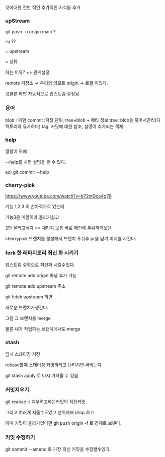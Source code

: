 깃에대한 전반 적인 추가적인 지식들 추가

### upStream

git push -u origin main ?

-u ??

= upstream

= 상류

하는 이유? => 관계설정

remote 저장소 → 우리의 리모트 origin → 로컬 이있다.

깃클론 하면 자동적으로 업스트림 설정됨

### 용어

blob : 파일
commit :저장 단위, tree+blob + 메타 정보
tree: blob을 묶어서관리(디렉토리와 유사하다)
tag: 커밋에 대한 참조, 설명이 추가되는 객체

### help

명령어 뒤에

--help를 치면 설명을 볼 수 있다.

ex) git commit --help

### cherry-pick

https://www.youtube.com/watch?v=b72mDco4g78

기능 1,2,3 이 순차적으로 있는데

기능3은 미완이라 올리기싫고

2만 올리고싶다 => 체리픽
보통 바로
메인에 푸쉬하기보단

cherrypick 브랜치를 생성해서 브랜치 푸쉬후 pr을 남겨 머지를 시킨다.

### fork 한 레파지토리 최신 화 시키기

업스트림 설정으로 최신화 시킬수있다.

git remote add origin 마냥 추가 가능

git remote add upstream 주소

git fetch upstream 하면

새로운 브랜치가생긴다.

그럼 그 브랜치를 merge

물론 내가 작업하는 브랜치에서도 merge

### stash

임시 스테이징 저장

rebase할때 스테이징 커밋하라고 난리치면 써먹는다

git stash apply 로 다시 가져올 수 있음

### 커밋지우기

git reabse -i 지우려고하는커밋의 직전커밋.

그리고 여러개 지울수도있고 맨위에꺼 drop 하고

이미 커밋이 올라가있다면 git push origin -f 로 강제로 보낸다.

### 커밋 수정하기

git commit --amend 로 가장 최신 커밋을 수정할수있다.
